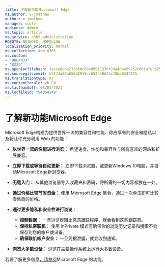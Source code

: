 ```yaml
---
title: 了解新功能Microsoft Edge
ms.author: v-jmathew
author: v-jmathew
manager: scotv
audience: Admin
ms.topic: article
ms.service: o365-administration
ROBOTS: NOINDEX, NOFOLLOW
localization_priority: Normal
ms.collection: Adm_O365
ms.custom:
- "9004433"
- "8226"
ms.openlocfilehash: 1ecce6cde278b50c88405911336f24a4d4a59752c661afec62536d6dd824662e
ms.sourcegitcommit: b5f7da89a650d2915dc652449623c78be6247175
ms.translationtype: MT
ms.contentlocale: zh-CN
ms.lasthandoff: 08/05/2021
ms.locfileid: "54054249"
---
```

# <a name="learn-about-the-features-of-the-new-microsoft-edge"></a>了解新功能Microsoft Edge

Microsoft Edge构建为提供世界一流的兼容性和性能、你应享有的安全和隐私以及将让你充分利用 Web 的功能：

- **以世界一流的性能进行浏览：** 希望速度、性能和兼容性与所有喜欢的网站和扩展兼容。
- **立即下载或等待自动更新：** 立即下载浏览器，或更新Windows 10电脑，并自动Microsoft Edge新浏览器。
- **无缝入门：** 从其他浏览器导入收藏夹和密码，将所需的一切内容都放在一处。
- **通过价格比较节省资金：** 使用 Microsoft Edge 集合，通过一次单击即可比较零售商的价格。
- **通过更多隐私和安全性进行浏览：**
  - **控制数据：** 一旦浏览器阻止恶意跟踪程序，就会看到这些跟踪器。
  - **保持私密联机：** 使用 InPrivate 模式可确保你的浏览历史记录和搜索不会保存到您的帐户或设备。
  - **确保联机帐户安全：** 一旦凭据泄露，就会收到通知。

- **浏览大多数设备：** 浏览在主要操作系统上运行大多数设备。

若要了解更多信息[，请参阅](https://go.microsoft.com/fwlink/?linkid=2146817)Microsoft Edge 的功能。
